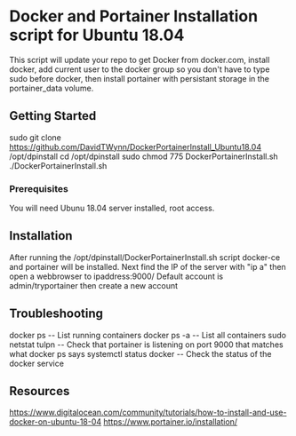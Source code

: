 # Docker and Portainer Installation script for Ubuntu 18.04

This script will update your repo to get Docker from docker.com, install docker, add current user to the docker group so you
don't have to type sudo before docker, then install portainer with persistant storage in the portainer_data volume. 

## Getting Started

sudo git clone https://github.com/DavidTWynn/DockerPortainerInstall_Ubuntu18.04 /opt/dpinstall
cd /opt/dpinstall
sudo chmod 775 DockerPortainerInstall.sh
./DockerPortainerInstall.sh

### Prerequisites

You will need Ubunu 18.04 server installed, root access. 

## Installation	

After running the /opt/dpinstall/DockerPortainerInstall.sh script docker-ce and portainer will be installed.
Next find the IP of the server with "ip a" then open a webbrowser to ipaddress:9000/ 
Default account is admin/tryportainer then create a new account 

## Troubleshooting

docker ps -- List running containers
docker ps -a -- List all containers
sudo netstat tulpn -- Check that portainer is listening on port 9000 that matches what docker ps says
systemctl status docker -- Check the status of the docker service

## Resources

https://www.digitalocean.com/community/tutorials/how-to-install-and-use-docker-on-ubuntu-18-04
https://www.portainer.io/installation/

